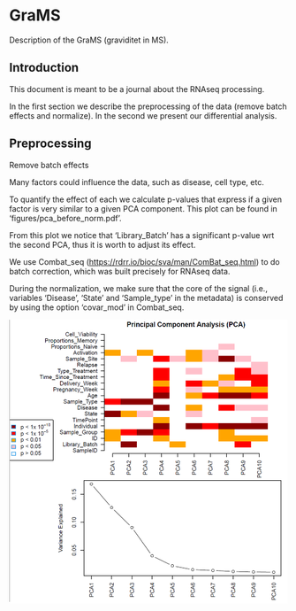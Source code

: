 # GraMS

Description of the GraMS (graviditet in MS).


## Introduction 

This document is meant to be a journal about the RNAseq processing. 

In the first section we describe the preprocessing of the data (remove batch effects and normalize). In the second we present our differential analysis. 

 

## Preprocessing 

Remove batch effects 

Many factors could influence the data, such as disease, cell type, etc. 

To quantify the effect of each we calculate p-values that express if a given factor is very similar to a given PCA component. This plot can be found in ‘figures/pca_before_norm.pdf’. 

From this plot we notice that ‘Library_Batch’ has a significant p-value wrt the second PCA, thus it is worth to adjust its effect. 

We use Combat_seq (https://rdrr.io/bioc/sva/man/ComBat_seq.html) to do batch correction, which was built precisely for RNAseq data. 

 
During the normalization, we make sure that the core of the signal (i.e., variables ‘Disease’, ‘State’ and ‘Sample_type’ in the metadata) is conserved by using the option ‘covar_mod’ in Combat_seq.  

![](RNAseq/figures/pca_before_norm.png?raw=true)
